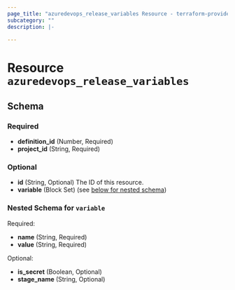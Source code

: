 ```yaml
---
page_title: "azuredevops_release_variables Resource - terraform-provider-azuredevops"
subcategory: ""
description: |-
  
---
```


# Resource `azuredevops_release_variables`





## Schema

### Required

- **definition_id** (Number, Required)
- **project_id** (String, Required)

### Optional

- **id** (String, Optional) The ID of this resource.
- **variable** (Block Set) (see [below for nested schema](#nestedblock--variable))

<a id="nestedblock--variable"></a>
### Nested Schema for `variable`

Required:

- **name** (String, Required)
- **value** (String, Required)

Optional:

- **is_secret** (Boolean, Optional)
- **stage_name** (String, Optional)


